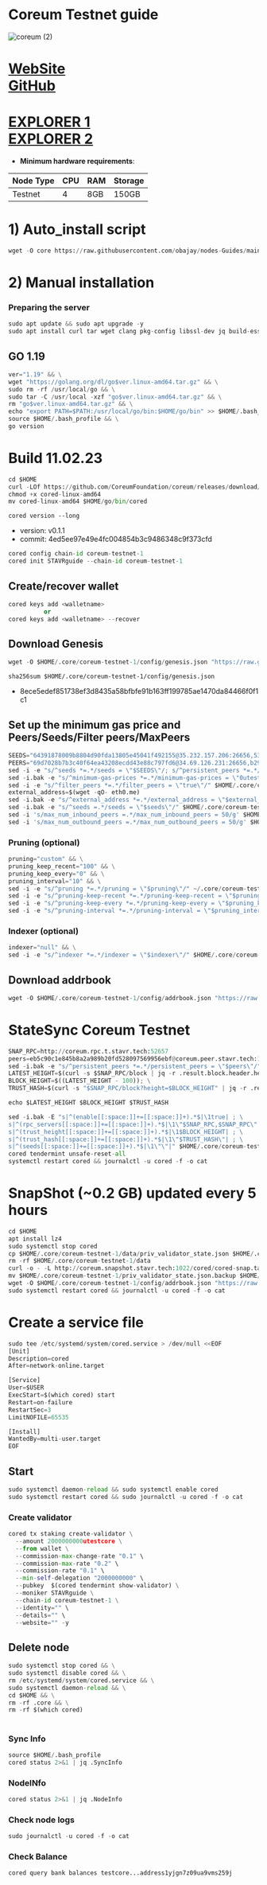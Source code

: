 # Coreum Testnet guide

![coreum (2)](https://user-images.githubusercontent.com/44331529/218271606-8fb90d09-f25e-446d-bda6-de87595eda68.png)

[WebSite](https://www.coreum.com/) \
[GitHub](https://github.com/CoreumFoundation)
=
[EXPLORER 1](https://explorer.stavr.tech/Coreum-testnet/staking)\
[EXPLORER 2](https://explorer.nodexcapital.com/coreum/staking)
=

- **Minimum hardware requirements**:

| Node Type |CPU | RAM  | Storage  | 
|-----------|----|------|----------|
| Testnet   |   4|  8GB | 150GB    |


# 1) Auto_install script
```python
wget -O core https://raw.githubusercontent.com/obajay/nodes-Guides/main/Projects/Coreum/core && chmod +x core && ./core
```

# 2) Manual installation

### Preparing the server

```python
sudo apt update && sudo apt upgrade -y
sudo apt install curl tar wget clang pkg-config libssl-dev jq build-essential bsdmainutils git make ncdu gcc git jq chrony liblz4-tool -y
```

## GO 1.19

```python
ver="1.19" && \
wget "https://golang.org/dl/go$ver.linux-amd64.tar.gz" && \
sudo rm -rf /usr/local/go && \
sudo tar -C /usr/local -xzf "go$ver.linux-amd64.tar.gz" && \
rm "go$ver.linux-amd64.tar.gz" && \
echo "export PATH=$PATH:/usr/local/go/bin:$HOME/go/bin" >> $HOME/.bash_profile && \
source $HOME/.bash_profile && \
go version
```

# Build 11.02.23
```python
cd $HOME
curl -LOf https://github.com/CoreumFoundation/coreum/releases/download/v0.1.1/cored-linux-amd64
chmod +x cored-linux-amd64
mv cored-linux-amd64 $HOME/go/bin/cored
```
`cored version --long`
- version: v0.1.1
- commit: 4ed5ee97e49e4fc004854b3c9486348c9f373cfd

```python
cored config chain-id coreum-testnet-1
cored init STAVRguide --chain-id coreum-testnet-1
```    

## Create/recover wallet
```python
cored keys add <walletname>
          or 
cored keys add <walletname> --recover
```

## Download Genesis
```python
wget -O $HOME/.core/coreum-testnet-1/config/genesis.json "https://raw.githubusercontent.com/obajay/nodes-Guides/main/Coreum/genesis.json"
```
`sha256sum $HOME/.core/coreum-testnet-1/config/genesis.json`
+ 8ece5edef851738ef3d8435a58bfbfe91b163ff199785ae1470da84466f0f1c1

## Set up the minimum gas price and Peers/Seeds/Filter peers/MaxPeers
```python
SEEDS="64391878009b8804d90fda13805e45041f492155@35.232.157.206:26656,53f2367d8f8291af8e3b6ca60efded0675ff6314@34.29.15.170:26656"
PEERS="69d7028b7b3c40f64ea43208ecdd43e88c797fd6@34.69.126.231:26656,b2978432c0126f28a6be7d62892f8ded1e48d227@34.70.241.13:26656,7c0d4ce5ad561c3453e2e837d85c9745b76f7972@35.238.77.191:26656,0aa5fa2507ada8a555d156920c0b09f0d633b0f9@34.173.227.148:26656,4b8d541efbb343effa1b5079de0b17d2566ac0fd@34.172.70.24:26656,27450dc5adcebc84ccd831b42fcd73cb69970881@35.239.146.40:26656,5add70ec357311d07d10a730b4ec25107399e83c@5.196.7.58:26656,1a3a573c53a4b90ab04eb47d160f4d3d6aa58000@35.233.117.165:26656,abbeb588ad88176a8d7592cd8706ebbf7ef20cfe@185.241.151.197:26656,39a34cd4f1e908a88a726b2444c6a407f67e4229@158.160.59.199:26656,051a07f1018cfdd6c24bebb3094179a6ceda2482@138.201.123.234:26656,cc6d4220633104885b89e2e0545e04b8162d69b5@75.119.134.20:26656"
sed -i -e "s/^seeds *=.*/seeds = \"$SEEDS\"/; s/^persistent_peers *=.*/persistent_peers = \"$PEERS\"/" $HOME/.core/coreum-testnet-1/config/config.toml
sed -i.bak -e "s/^minimum-gas-prices *=.*/minimum-gas-prices = \"0utestcore\"/;" ~/.core/coreum-testnet-1/config/app.toml
sed -i -e "s/^filter_peers *=.*/filter_peers = \"true\"/" $HOME/.core/coreum-testnet-1/config/config.toml
external_address=$(wget -qO- eth0.me) 
sed -i.bak -e "s/^external_address *=.*/external_address = \"$external_address:26656\"/" $HOME/.core/coreum-testnet-1/config/config.toml
sed -i.bak -e "s/^seeds =.*/seeds = \"$seeds\"/" $HOME/.core/coreum-testnet-1/config/config.toml
sed -i 's/max_num_inbound_peers =.*/max_num_inbound_peers = 50/g' $HOME/.core/coreum-testnet-1/config/config.toml
sed -i 's/max_num_outbound_peers =.*/max_num_outbound_peers = 50/g' $HOME/.core/coreum-testnet-1/config/config.toml

```
### Pruning (optional)
```python
pruning="custom" && \
pruning_keep_recent="100" && \
pruning_keep_every="0" && \
pruning_interval="10" && \
sed -i -e "s/^pruning *=.*/pruning = \"$pruning\"/" ~/.core/coreum-testnet-1/config/app.toml && \
sed -i -e "s/^pruning-keep-recent *=.*/pruning-keep-recent = \"$pruning_keep_recent\"/" ~/.core/coreum-testnet-1/config/app.toml && \
sed -i -e "s/^pruning-keep-every *=.*/pruning-keep-every = \"$pruning_keep_every\"/" ~/.core/coreum-testnet-1/config/app.toml && \
sed -i -e "s/^pruning-interval *=.*/pruning-interval = \"$pruning_interval\"/" ~/.core/coreum-testnet-1/config/app.toml
```
### Indexer (optional) 
```python
indexer="null" && \
sed -i -e "s/^indexer *=.*/indexer = \"$indexer\"/" $HOME/.core/coreum-testnet-1/config/config.toml
```

## Download addrbook
```python
wget -O $HOME/.core/coreum-testnet-1/config/addrbook.json "https://raw.githubusercontent.com/obajay/nodes-Guides/main/Coreum/addrbook.json"
```
# StateSync Coreum Testnet
```python
SNAP_RPC=http://coreum.rpc.t.stavr.tech:52657
peers=eb5c90c1e845b8a2a989b20fd528097569956ebf@coreum.peer.stavr.tech:17686
sed -i.bak -e "s/^persistent_peers *=.*/persistent_peers = \"$peers\"/" $HOME/.core/coreum-testnet-1/config/config.toml
LATEST_HEIGHT=$(curl -s $SNAP_RPC/block | jq -r .result.block.header.height); \
BLOCK_HEIGHT=$((LATEST_HEIGHT - 100)); \
TRUST_HASH=$(curl -s "$SNAP_RPC/block?height=$BLOCK_HEIGHT" | jq -r .result.block_id.hash)

echo $LATEST_HEIGHT $BLOCK_HEIGHT $TRUST_HASH

sed -i.bak -E "s|^(enable[[:space:]]+=[[:space:]]+).*$|\1true| ; \
s|^(rpc_servers[[:space:]]+=[[:space:]]+).*$|\1\"$SNAP_RPC,$SNAP_RPC\"| ; \
s|^(trust_height[[:space:]]+=[[:space:]]+).*$|\1$BLOCK_HEIGHT| ; \
s|^(trust_hash[[:space:]]+=[[:space:]]+).*$|\1\"$TRUST_HASH\"| ; \
s|^(seeds[[:space:]]+=[[:space:]]+).*$|\1\"\"|" $HOME/.core/coreum-testnet-1/config/config.toml
cored tendermint unsafe-reset-all
systemctl restart cored && journalctl -u cored -f -o cat
```
# SnapShot (~0.2 GB) updated every 5 hours
```python
cd $HOME
apt install lz4
sudo systemctl stop cored
cp $HOME/.core/coreum-testnet-1/data/priv_validator_state.json $HOME/.core/coreum-testnet-1/priv_validator_state.json.backup
rm -rf $HOME/.core/coreum-testnet-1/data
curl -o - -L http://coreum.snapshot.stavr.tech:1022/cored/cored-snap.tar.lz4 | lz4 -c -d - | tar -x -C $HOME/.core/coreum-testnet-1 --strip-components 3
mv $HOME/.core/coreum-testnet-1/priv_validator_state.json.backup $HOME/.core/coreum-testnet-1/data/priv_validator_state.json
wget -O $HOME/.core/coreum-testnet-1/config/addrbook.json "https://raw.githubusercontent.com/obajay/nodes-Guides/main/Coreum/addrbook.json"
sudo systemctl restart cored && journalctl -u cored -f -o cat
```

# Create a service file
```python
sudo tee /etc/systemd/system/cored.service > /dev/null <<EOF
[Unit]
Description=cored
After=network-online.target

[Service]
User=$USER
ExecStart=$(which cored) start
Restart=on-failure
RestartSec=3
LimitNOFILE=65535

[Install]
WantedBy=multi-user.target
EOF
```

## Start
```python
sudo systemctl daemon-reload && sudo systemctl enable cored
sudo systemctl restart cored && sudo journalctl -u cored -f -o cat
```

### Create validator
```python
cored tx staking create-validator \
  --amount 2000000000utestcore \
  --from wallet \
  --commission-max-change-rate "0.1" \
  --commission-max-rate "0.2" \
  --commission-rate "0.1" \
  --min-self-delegation "2000000000" \
  --pubkey  $(cored tendermint show-validator) \
  --moniker STAVRguide \
  --chain-id coreum-testnet-1 \
  --identity="" \
  --details="" \
  --website="" -y
```

## Delete node
```python
sudo systemctl stop cored && \
sudo systemctl disable cored && \
rm /etc/systemd/system/cored.service && \
sudo systemctl daemon-reload && \
cd $HOME && \
rm -rf .core && \
rm -rf $(which cored)
```
#
### Sync Info
```python
source $HOME/.bash_profile
cored status 2>&1 | jq .SyncInfo
```
### NodeINfo
```python
cored status 2>&1 | jq .NodeInfo
```
### Check node logs
```python
sudo journalctl -u cored -f -o cat
```
### Check Balance
```python
cored query bank balances testcore...address1yjgn7z09ua9vms259j
```
